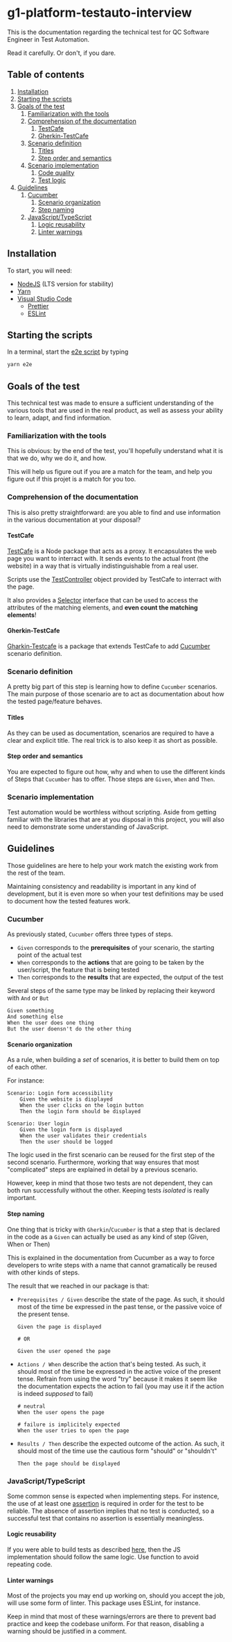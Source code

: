 # g1-platform-testauto-interview

This is the documentation regarding the technical test for QC Software Engineer
in Test Automation.

Read it carefully. Or don't, if you dare.

## Table of contents

1. [Installation](#installation)
2. [Starting the scripts](#starting-the-scripts)
3. [Goals of the test](#goals-of-the-test)
   1. [Familiarization with the tools](#familiarization-with-the-tools)
   2. [Comprehension of the documentation](#comprehension-of-the-documentation)
      1. [TestCafe](#testcafe)
      2. [Gherkin-TestCafe](#gherkin-testcafe)
   3. [Scenario definition](#scenario-definition)
      1. [Titles](#titles)
      2. [Step order and semantics](#step-order-and-semantics)
   4. [Scenario implementation](#scenario-implementation)
      1. [Code quality](#code-quality)
      2. [Test logic](#test-logic)
4. [Guidelines](#guidelines)
   1. [Cucumber](#cucumber)
      1. [Scenario organization](#scenario-organization)
      2. [Step naming](#step-naming)
   2. [JavaScript/TypeScript](#javascripttypescript)
      1. [Logic reusability](#logic-reusability)
      2. [Linter warnings](#linter-warnings)

## Installation

To start, you will need:

- [NodeJS](https://nodejs.org/en/) (LTS version for stability)
- [Yarn](https://classic.yarnpkg.com/en/docs/install#windows-stable)
- [Visual Studio Code](https://code.visualstudio.com/)
  - [Prettier](https://marketplace.visualstudio.com/items?itemName=esbenp.prettier-vscode)
  - [ESLint](https://marketplace.visualstudio.com/items?itemName=dbaeumer.vscode-eslint)

## Starting the scripts

In a terminal, start the [e2e script](./package.json#L17) by typing

```bash
yarn e2e
```

## Goals of the test

This technical test was made to ensure a sufficient understanding of the various
tools that are used in the real product, as well as assess your ability to
learn, adapt, and find information.

### Familiarization with the tools

This is obvious: by the end of the test, you'll hopefully understand
what it is that we do, why we do it, and how.

This will help us figure out if you are a match for the team, and help you
figure out if this projet is a match for you too.

### Comprehension of the documentation

This is also pretty straightforward: are you able to find and use
information in the various documentation at your disposal?

#### TestCafe

[TestCafe](https://testcafe.io/documentation/402634/guides) is a Node package
that acts as a proxy. It encapsulates the web page you want to interract with.
It sends events to the actual front (the website) in a way that is virtually
indistinguishable from a real user.

Scripts use the
[TestController](https://testcafe.io/documentation/402833/guides/basic-guides/interact-with-the-page)
object provided by TestCafe to interract with the page.

It also provides a
[Selector](https://testcafe.io/documentation/402829/guides/basic-guides/select-page-elements)
interface that can be used to access the attributes of the matching elements,
and **even count the matching elements**!

#### Gherkin-TestCafe

[Gharkin-Testcafe](https://github.com/Arthy000/gherkin-testcafe) is a package
that extends TestCafe to add [Cucumber](https://cucumber.io/) scenario definition.

### Scenario definition

A pretty big part of this step is learning how to define `Cucumber` scenarios.
The main purpose of those scenario are to act as documentation about how the
tested page/feature behaves.

#### Titles

As they can be used as documentation, scenarios are required to have a clear and
explicit title. The real trick is to also keep it as short as possible.

#### Step order and semantics

You are expected to figure out how, why and when to use the different kinds of Steps that
`Cucumber` has to offer. Those steps are `Given`, `When` and `Then`.

### Scenario implementation

Test automation would be worthless without scripting. Aside from getting
familiar with the libraries that are at you disposal in this project, you will
also need to demonstrate some understanding of JavaScript.

## Guidelines

Those guidelines are here to help your work match the existing work from the
rest of the team.

Maintaining consistency and readability is important in any kind of development,
but it is even more so when your test definitions may be used to document how
the tested features work.

### Cucumber

As previously stated, `Cucumber` offers three types of steps.

- `Given` corresponds to the **prerequisites** of your scenario, the starting point of
  the actual test
- `When` corresponds to the **actions** that are going to be taken by the
  user/script, the feature that is being tested
- `Then` corresponds to the **results** that are expected, the output of the test

Several steps of the same type may be linked by replacing their keyword with
`And` or `But`

```gherkin
Given something
And something else
When the user does one thing
But the user doensn't do the other thing
```

#### Scenario organization

As a rule, when building a _set_ of scenarios, it is better to build them on top
of each other.

For instance:

```gherkin
Scenario: Login form accessibility
    Given the website is displayed
    When the user clicks on the login button
    Then the login form should be displayed

Scenario: User login
    Given the login form is displayed
    When the user validates their credentials
    Then the user should be logged
```

The logic used in the first scenario can be reused for the first step of the
second scenario. Furthermore, working that way ensures that most "complicated"
steps are explained in detail by a previous scenario.

However, keep in mind that those two tests are not dependent, they can both run
successfully without the other. Keeping tests _isolated_ is really important.

#### Step naming

One thing that is tricky with `Gherkin`/`Cucumber` is that a step that is
declared in the code as a `Given` can actually be used as any kind of step
(Given, When or Then)

This is explained in the documentation from Cucumber as a way to force
developers to write steps with a name that cannot gramatically be reused with
other kinds of steps.

The result that we reached in our package is that:

- `Prerequisites / Given` describe the state of the page. As such, it should most
  of the time be expressed in the past tense, or the passive voice of the present
  tense.

  ```gherkin
  Given the page is displayed

  # OR

  Given the user opened the page
  ```

- `Actions / When` describe the action that's being tested. As such, it should
  most of the time be expressed in the active voice of the present tense.
  Refrain from using the word "try" because it makes it seem like the
  documentation expects the action to fail (you may use it if the action is
  indeed _supposed_ to fail)

  ```gherkin
  # neutral
  When the user opens the page

  # failure is implicitely expected
  When the user tries to open the page
  ```

- `Results / Then` describe the expected outcome of the action. As such, it
  should most of the time use the cautious form "should" or "shouldn't"

  ```gherkin
  Then the page should be displayed
  ```

### JavaScript/TypeScript

Some common sense is expected when implementing steps.
For instence, the use of at least one
[assertion](https://testcafe.io/documentation/402837/guides/basic-guides/assert)
is required in order for the test to be reliable.
The absence of assertion implies that no test is conducted, so a successful test
that contains no assertion is essentially meaningless.

#### Logic reusability

If you were able to build tests as described [here](#scenario-organization), then
the JS implementation should follow the same logic. Use function to avoid
repeating code.

#### Linter warnings

Most of the projects you may end up working on, should you accept the job, will
use some form of linter. This package uses ESLint, for instance.

Keep in mind that most of these warnings/errors are there to prevent bad practice and
keep the codebase uniform. For that reason, disabling a warning should be
justified in a comment.

